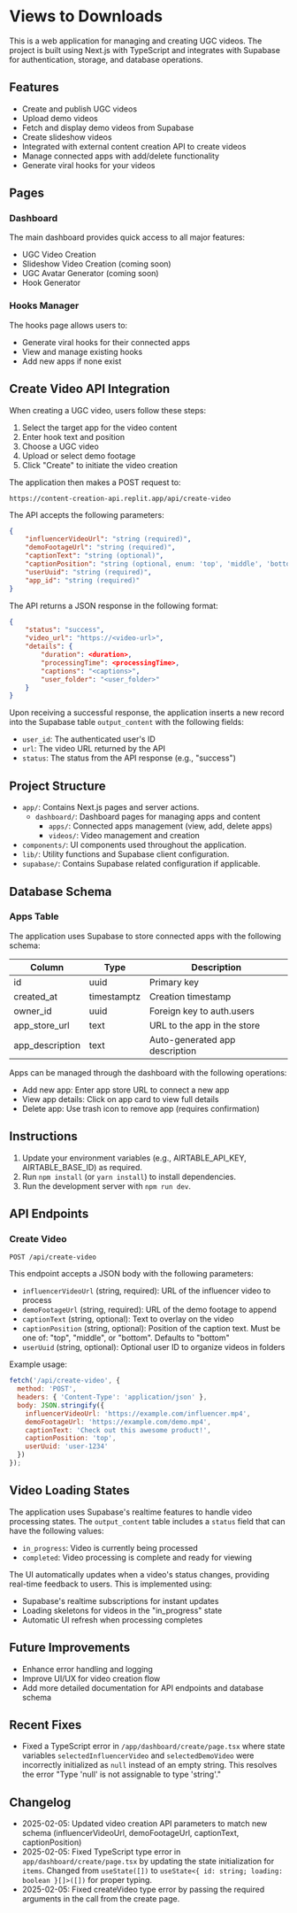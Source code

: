 # Views to Downloads

This is a web application for managing and creating UGC videos. The project is built using Next.js with TypeScript and integrates with Supabase for authentication, storage, and database operations.

## Features

- Create and publish UGC videos
- Upload demo videos
- Fetch and display demo videos from Supabase
- Create slideshow videos
- Integrated with external content creation API to create videos
- Manage connected apps with add/delete functionality
- Generate viral hooks for your videos

## Pages

### Dashboard
The main dashboard provides quick access to all major features:
- UGC Video Creation
- Slideshow Video Creation (coming soon)
- UGC Avatar Generator (coming soon)
- Hook Generator

### Hooks Manager
The hooks page allows users to:
- Generate viral hooks for their connected apps
- View and manage existing hooks
- Add new apps if none exist

## Create Video API Integration

When creating a UGC video, users follow these steps:

1. Select the target app for the video content
2. Enter hook text and position
3. Choose a UGC video
4. Upload or select demo footage
5. Click "Create" to initiate the video creation

The application then makes a POST request to:

```
https://content-creation-api.replit.app/api/create-video
```

The API accepts the following parameters:

```json
{
    "influencerVideoUrl": "string (required)",
    "demoFootageUrl": "string (required)",
    "captionText": "string (optional)",
    "captionPosition": "string (optional, enum: 'top', 'middle', 'bottom', default: 'bottom')",
    "userUuid": "string (required)",
    "app_id": "string (required)"
}
```

The API returns a JSON response in the following format:

```json
{
    "status": "success",
    "video_url": "https://<video-url>",
    "details": {
        "duration": <duration>,
        "processingTime": <processingTime>,
        "captions": "<captions>",
        "user_folder": "<user_folder>"
    }
}
```

Upon receiving a successful response, the application inserts a new record into the Supabase table `output_content` with the following fields:

- `user_id`: The authenticated user's ID
- `url`: The video URL returned by the API
- `status`: The status from the API response (e.g., "success")

## Project Structure

- `app/`: Contains Next.js pages and server actions.
  - `dashboard/`: Dashboard pages for managing apps and content
    - `apps/`: Connected apps management (view, add, delete apps)
    - `videos/`: Video management and creation
- `components/`: UI components used throughout the application.
- `lib/`: Utility functions and Supabase client configuration.
- `supabase/`: Contains Supabase related configuration if applicable.

## Database Schema

### Apps Table
The application uses Supabase to store connected apps with the following schema:

| Column          | Type         | Description                           |
|----------------|-------------|---------------------------------------|
| id             | uuid        | Primary key                           |
| created_at     | timestamptz | Creation timestamp                    |
| owner_id       | uuid        | Foreign key to auth.users             |
| app_store_url  | text        | URL to the app in the store           |
| app_description| text        | Auto-generated app description        |

Apps can be managed through the dashboard with the following operations:
- Add new app: Enter app store URL to connect a new app
- View app details: Click on app card to view full details
- Delete app: Use trash icon to remove app (requires confirmation)

## Instructions

1. Update your environment variables (e.g., AIRTABLE_API_KEY, AIRTABLE_BASE_ID) as required.
2. Run `npm install` (or `yarn install`) to install dependencies.
3. Run the development server with `npm run dev`.

## API Endpoints

### Create Video

`POST /api/create-video`

This endpoint accepts a JSON body with the following parameters:

- `influencerVideoUrl` (string, required): URL of the influencer video to process
- `demoFootageUrl` (string, required): URL of the demo footage to append
- `captionText` (string, optional): Text to overlay on the video
- `captionPosition` (string, optional): Position of the caption text. Must be one of: "top", "middle", or "bottom". Defaults to "bottom"
- `userUuid` (string, optional): Optional user ID to organize videos in folders

Example usage:
```javascript
fetch('/api/create-video', {
  method: 'POST',
  headers: { 'Content-Type': 'application/json' },
  body: JSON.stringify({
    influencerVideoUrl: 'https://example.com/influencer.mp4',
    demoFootageUrl: 'https://example.com/demo.mp4',
    captionText: 'Check out this awesome product!',
    captionPosition: 'top',
    userUuid: 'user-1234'
  })
});
```

## Video Loading States

The application uses Supabase's realtime features to handle video processing states. The `output_content` table includes a `status` field that can have the following values:

- `in_progress`: Video is currently being processed
- `completed`: Video processing is complete and ready for viewing

The UI automatically updates when a video's status changes, providing real-time feedback to users. This is implemented using:

- Supabase's realtime subscriptions for instant updates
- Loading skeletons for videos in the "in_progress" state
- Automatic UI refresh when processing completes

## Future Improvements

- Enhance error handling and logging
- Improve UI/UX for video creation flow
- Add more detailed documentation for API endpoints and database schema

## Recent Fixes
- Fixed a TypeScript error in `/app/dashboard/create/page.tsx` where state variables `selectedInfluencerVideo` and `selectedDemoVideo` were incorrectly initialized as `null` instead of an empty string. This resolves the error "Type 'null' is not assignable to type 'string'."

## Changelog

- 2025-02-05: Updated video creation API parameters to match new schema (influencerVideoUrl, demoFootageUrl, captionText, captionPosition)
- 2025-02-05: Fixed TypeScript type error in `app/dashboard/create/page.tsx` by updating the state initialization for `items`. Changed from `useState([])` to `useState<{ id: string; loading: boolean }[]>([])` for proper typing.
- 2025-02-05: Fixed createVideo type error by passing the required arguments in the call from the create page.
